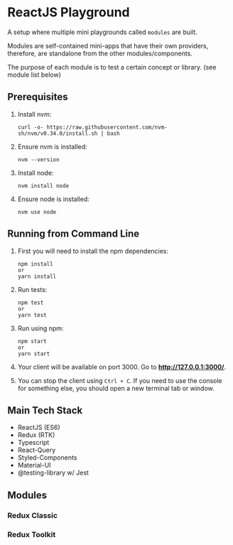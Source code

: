 # ReactJS Playground

A setup where multiple mini playgrounds called `modules` are built.

Modules are self-contained mini-apps that have their own providers, therefore, are standalone from the other modules/components.

The purpose of each module is to test a certain concept or library. (see module list below)

## Prerequisites

1. Install nvm:
   ```
   curl -o- https://raw.githubusercontent.com/nvm-sh/nvm/v0.34.0/install.sh | bash
   ```
2. Ensure nvm is installed:
   ```
   nvm --version
   ```
3. Install node:
   ```
   nvm install node
   ```
4. Ensure node is installed:
   ```
   nvm use node
   ```

## Running from Command Line

1. First you will need to install the npm dependencies:
   ```
   npm install
   or
   yarn install
   ```
2. Run tests:
   ```
   npm test
   or
   yarn test
   ```
3. Run using npm:
   ```
   npm start
   or
   yarn start
   ```
4. Your client will be available on port 3000. Go to **http://127.0.0.1:3000/**.

5. You can stop the client using `Ctrl + C`. If you need to use the console for something else, you should open a new terminal tab or window.

## Main Tech Stack

- ReactJS (ES6)
- Redux (RTK)
- Typescript
- React-Query
- Styled-Components
- Material-UI
- @testing-library w/ Jest

## Modules

### Redux Classic

### Redux Toolkit
